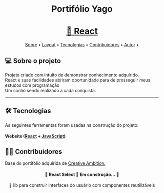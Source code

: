 <h1 align="center">Portifólio Yago</h1>

<h1 align="center">
    <a href="https://pt-br.reactjs.org/">🔗 React</a>
</h1>

<p align="center">
 <a href="#-sobre-o-projeto">Sobre</a> •
 <a href="#-layout">Layout</a> • 
 <a href="#-tecnologias">Tecnologias</a> • 
 <a href="#-contribuidores">Contribuidores</a> • 
 <a href="#-autor">Autor</a> • 
</p>

## 💻 Sobre o projeto

Projeto criado com intuito de demonstrar conhecimento adquirido.<br>
React e suas facilidades abriram oportunidade para de prosseguir meus estudos com programação<br>
Um sonho sendo realizado a cada conquista.<br>

---

## 🛠 Tecnologias

As seguintes ferramentas foram usadas na construção do projeto:

#### **Website** ([React](https://reactjs.org/) + [JavaScript](https://developer.mozilla.org/))

## 👨‍💻 Contribuidores

Base do portifólio adquirida de <a href="https://www.youtube.com/watch?v=c79C_S0E4IQ">Creative Ambition.</a>

<h4 align="center"> 
	🚧  React Select 🚀 Em construção...  🚧
</h4>

<p align="center">🚀 lib para construir interfaces do usuário com componentes reutilizáveis</p>
